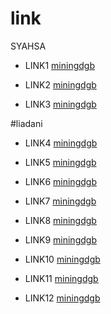 # link

SYAHSA


* LINK1 [miningdgb](https://oi251.dood.video/u5kjxqupqtelsdgge73fyokaixy7q22b7tjpb4yr3xcaypkmc7sixkbsgfmq/syahsya.mp4?token=m3i8t5e1hq6uqlp1t2gv56f3&expiry=1690925144364)


* LINK2 [miningdgb](https://de660ko.dood.video/u5kjzpepqtelsdgge7acaoafjofkwwwr3js4msjiilsmvq456eawqeez2qiq/Syahsya.mp4?token=e9tr3z3bfnfwh8wj2jtblk54&expiry=1690925274284)


* LINK3 [miningdgb](https://ior159p.dood.video/u5kj3qepqtelsdgge76v4ia4d32imkpy32d5ihn24heicstikwzqya6t56vq/Syahsya_Colmek_Manjah_Lepas_Busana_Show.mp4?token=z8v81gsni8kaxhm85j00igmi&expiry=1690925470681)




#liadani



* LINK4 [miningdgb](https://pc537ve.dood.video/u5kj72ix63f3sdgge65c4jaslgrnb63cjmldt5gmfvkyvleedgfq74eehhsa/LIADANI_MEKINYA_LAWAN_MESIN.mp4?token=u3xfub6fdy79jg2g1fabaaim&expiry=1690926039758)


* LINK5 [miningdgb](https://cd469p.dood.video/u5kj7lax63f3sdgge7jscocgifkkdzzeqxg32ctfrevmajmauixym4wcgk6a/TANTE_LIADANI_OMEK_PAKE_MESIN_DILDO_-_DoodStream.mp4?token=8bh1fr5l1z30n2phjv2764z8&expiry=1690926126274)


* LINK6 [miningdgb](https://dgbminer.ltd/r/14996)


* LINK7 [miningdgb](https://dgbminer.ltd/r/14996)


* LINK8 [miningdgb](https://dgbminer.ltd/r/14996)


* LINK9 [miningdgb](https://dgbminer.ltd/r/14996)


* LINK10 [miningdgb](https://dgbminer.ltd/r/14996)



* LINK11 [miningdgb](https://dgbminer.ltd/r/14996)


* LINK12 [miningdgb](https://dgbminer.ltd/r/14996)
